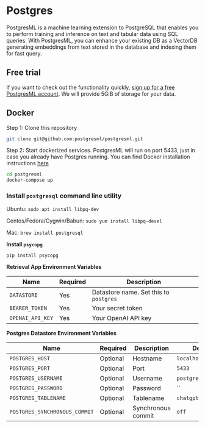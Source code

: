# Postgres

PostgresML is a machine learning extension to PostgreSQL that enables you to perform training and inference on text and tabular data using SQL queries. With PostgresML, you can enhance your existing DB as a VectorDB generating embeddings from text stored in the database and indexing them for fast query.

## Free trial

If you want to check out the functionality quickly, [sign up for a free PostgresML account](https://postgresml.org/signup). We will provide 5GiB of storage for your data.

## Docker

Step 1: Clone this repository

```bash
git clone git@github.com:postgresml/postgresml.git
```

Step 2: Start dockerized services. PostgresML will run on port 5433, just in case you already have Postgres running. You can find Docker installation instructions [here](https://docs.docker.com/desktop/)

```bash
cd postgresml
docker-compose up
```

### Install `postgresql` command line utility

Ubuntu: `sudo apt install libpq-dev`

Centos/Fedora/Cygwin/Babun: `sudo yum install libpq-devel`

Mac: `brew install postgresql`

**Install `psycopg`**

`pip install psycopg`

**Retrieval App Environment Variables**

| Name             | Required | Description                            |
| ---------------- | -------- | -------------------------------------- |
| `DATASTORE`      | Yes      | Datastore name. Set this to `postgres` |
| `BEARER_TOKEN`   | Yes      | Your secret token                      |
| `OPENAI_API_KEY` | Yes      | Your OpenAI API key                    |

**Postgres Datastore Environment Variables**

| Name                            | Required | Description                                                        | Default            |
| ------------------------------- | -------- | ------------------------------------------------------------------ | ------------------ |
| `POSTGRES_HOST`                 | Optional | Hostname                                                           | `localhost`        |
| `POSTGRES_PORT`                 | Optional | Port                                                               | `5433`             |
| `POSTGRES_USERNAME`             | Optional | Username                                                           | `postgres`         |
| `POSTGRES_PASSWORD`             | Optional | Password                                                           | ``                 | 
| `POSTGRES_TABLENAME`            | Optional | Tablename                                                          | `chatgpt_datastore`| 
| `POSTGRES_SYNCHRONOUS_COMMIT`   | Optional | Synchronous commit                                                 | `off`              | 
 